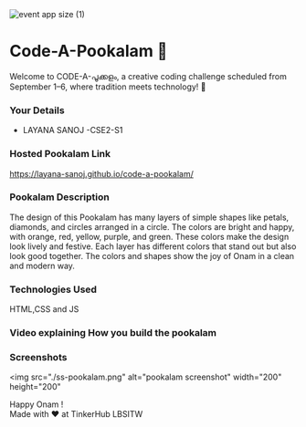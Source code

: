<img width="1920" height="1080" alt="event app size (1)" src="https://github.com/user-attachments/assets/9c18c1de-1249-41ca-9561-1bc003606551" />

# Code-A-Pookalam 🌸
Welcome to CODE-A-പൂക്കളം, a creative coding challenge scheduled from September 1–6, where tradition meets technology! 🌼


### Your Details
- LAYANA SANOJ -CSE2-S1



### Hosted Pookalam Link

https://layana-sanoj.github.io/code-a-pookalam/

### Pookalam Description
The design of this Pookalam has many layers of simple shapes like petals, diamonds, and circles arranged in a circle. The colors are bright and happy, with orange, red, yellow, purple, and green. These colors make the design look lively and festive. Each layer has different colors that stand out but also look good together. The colors and shapes show the joy of Onam in a clean and modern way.




### Technologies Used 
HTML,CSS and JS

### Video explaining How you build the pookalam



### Screenshots

<img src="./ss-pookalam.png" alt="pookalam screenshot" width="200" height="200"

Happy Onam ! <br>
Made with ❤️ at TinkerHub LBSITW
